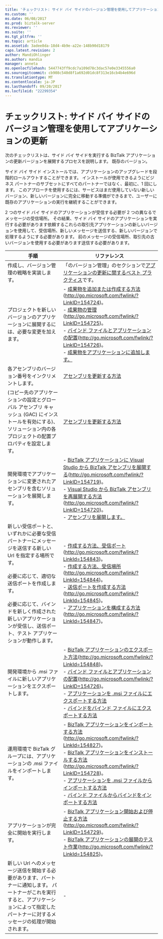 ```yaml
---
title: 'チェックリスト: サイド バイ サイドのバージョン管理を使用してアプリケーションの更新 |Microsoft ドキュメント'
ms.custom: ''
ms.date: 06/08/2017
ms.prod: biztalk-server
ms.reviewer: ''
ms.suite: ''
ms.tgt_pltfrm: ''
ms.topic: article
ms.assetid: 3adee8da-18d4-4b9e-a22e-148b90d18179
caps.latest.revision: 2
author: MandiOhlinger
ms.author: mandia
manager: anneta
ms.openlocfilehash: 5447743ff9cdc7a109d78c3dac57e0e3345556a0
ms.sourcegitcommit: cb908c540d8f1a692d01dc8f313e16cb4b4e696d
ms.translationtype: MT
ms.contentlocale: ja-JP
ms.lasthandoff: 09/20/2017
ms.locfileid: "22299354"
---
```

# <a name="checklist-updating-an-application-using-side-by-side-versioning"></a>チェックリスト: サイド バイ サイドのバージョン管理を使用してアプリケーションの更新
次のチェックリストは、サイド バイ サイドを実行する BizTalk アプリケーションの更新バージョンを展開するプロセスを説明します。 既存のバージョン。  
  
 サイド バイ サイド インストールでは、アプリケーションのアップグレードを段階的ロールアウトすることができます。 インストールが使用できるようにビジネス パートナーのサブセットにすべてのパートナーではなく、最初に、1 回にします。 このアプローチを使用するには、サービスはまだ使用していない新しいバージョン、新しいバージョンに完全に移動する準備ができるまで、ユーザーに既存のアプリケーションの実行を継続することができます。  
  
 2 つのサイド バイ サイドのアプリケーションが受信する必要が 2 つの異なるでメッセージの受信場所。 その結果、サイド バイ サイドのアプリケーションを実行する必要があります依頼するこれらの取引先アプリケーションの新しいバージョンを使用して、受信場所、新しいメッセージを送信する、新しいバージョンで処理するようにする必要があります。 前のメッセージの受信場所、取引先の古いバージョンを使用する必要があります送信する必要があります。  
  
|手順|リファレンス|  
|-----------|---------------|  
|作成し、バージョン管理の戦略を実装します。|「のバージョン管理」のセクションで[アプリケーションの更新に関するベスト プラクティス](../technical-guides/best-practices-for-updating-applications.md)です。|  
|プロジェクトを新しいバージョンのアプリケーションに展開するには、必要な変更を加えます。|-   [成果物を追加または作成する方法](http://go.microsoft.com/fwlink/?LinkID=154724)(http://go.microsoft.com/fwlink/?LinkID=154724)。<br />-   [成果物の管理](http://go.microsoft.com/fwlink/?LinkID=154725)(http://go.microsoft.com/fwlink/?LinkID=154725)。<br />-   [バインド ファイルとアプリケーションの配置](http://go.microsoft.com/fwlink/?LinkID=154726)(http://go.microsoft.com/fwlink/?LinkID=154726)。<br />-   [成果物をアプリケーションに追加します。](../technical-guides/adding-artifacts-to-an-application.md)|  
|各アセンブリのバージョン番号をインクリメントします。|[アセンブリを更新する方法](../technical-guides/how-to-update-an-assembly.md)|  
|(コピー先のアプリケーションの設定とグローバル アセンブリ キャッシュ (GAC) にインストールを有効にする)、ソリューション内の各プロジェクトの配置プロパティを設定します。|[アセンブリを更新する方法](../technical-guides/how-to-update-an-assembly.md)|  
|開発環境でアプリケーションに変更されたアセンブリを含むソリューションを展開します。|-   [BizTalk アプリケーションに Visual Studio から BizTalk アセンブリを展開する](http://go.microsoft.com/fwlink/?LinkID=154719)(http://go.microsoft.com/fwlink/?LinkID=154719)。<br />-   [Visual Studio から BizTalk アセンブリを再展開する方法](http://go.microsoft.com/fwlink/?LinkID=154720)(http://go.microsoft.com/fwlink/?LinkID=154720)。<br />-   [アセンブリを展開します。](../technical-guides/deploying-an-assembly.md)|  
|新しい受信ポートと、いずれかに必要な受信パートナーにメッセージを送信する新しい Url を指定する場所です。<br /><br /> 必要に応じて、適切な送信ポートを作成します。<br /><br /> 必要に応じて、バインドを新しく作成された新しいアプリケーションが受信し、送信ポート、テスト アプリケーションが動作します。|-   [作成する方法、受信ポート](http://go.microsoft.com/fwlink/?LinkId=154843)(http://go.microsoft.com/fwlink/?LinkId=154843)。<br />-   [作成する方法、受信場所](http://go.microsoft.com/fwlink/?LinkId=154844)(http://go.microsoft.com/fwlink/?LinkId=154844)。<br />-   [送信ポートを作成する方法](http://go.microsoft.com/fwlink/?LinkId=154845)(http://go.microsoft.com/fwlink/?LinkId=154845)。<br />-   [アプリケーションを構成する方法](http://go.microsoft.com/fwlink/?LinkId=154847)(http://go.microsoft.com/fwlink/?LinkId=154847)。|  
|開発環境から .msi ファイルに新しいアプリケーションをエクスポートします。|-   [BizTalk アプリケーションのエクスポート方法](http://go.microsoft.com/fwlink/?LinkId=154848)(http://go.microsoft.com/fwlink/?LinkId=154848)。<br />-   [バインド ファイルとアプリケーションの配置](http://go.microsoft.com/fwlink/?LinkID=154726)(http://go.microsoft.com/fwlink/?LinkID=154726)。<br />-   [アプリケーションを .msi ファイルにエクスポートする方法](../technical-guides/how-to-export-an-application-to-an-msi-file.md)<br />-   [バインドをバインド ファイルにエクスポートする方法](../technical-guides/how-to-export-bindings-to-a-binding-file.md)|  
|運用環境で BizTalk グループには、アプリケーションの .msi ファイルをインポートします。|-   [BizTalk アプリケーションをインポートする方法](http://go.microsoft.com/fwlink/?LinkId=154827)(http://go.microsoft.com/fwlink/?LinkId=154827)。<br />-   [BizTalk アプリケーションをインストールする方法](http://go.microsoft.com/fwlink/?LinkID=154728)(http://go.microsoft.com/fwlink/?LinkID=154728)。<br />-   [アプリケーションを .msi ファイルからインポートする方法](../technical-guides/how-to-import-an-application-from-an-msi-file.md)<br />-   [バインド ファイルからバインドをインポートする方法](../technical-guides/how-to-import-bindings-from-a-binding-file.md)|  
|アプリケーションが完全に開始を実行します。|-   [BizTalk アプリケーション開始および停止する方法](http://go.microsoft.com/fwlink/?LinkID=154729)(http://go.microsoft.com/fwlink/?LinkID=154729)。<br />-   [BizTalk アプリケーションの展開のテスト作業](http://go.microsoft.com/fwlink/?LinkId=154825)(http://go.microsoft.com/fwlink/?LinkId=154825)。|  
|新しい Url へのメッセージ送信を開始する必要があります、パートナーに通知します。 パートナーがこれを実行すると、アプリケーションによって指定したパートナーに対するメッセージの処理が開始されます。|-|
